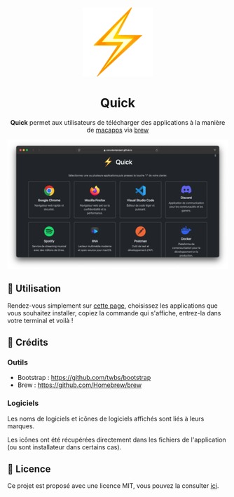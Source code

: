 <p align="center">
  <img src="assets/img/logo.png">
</p>

<h1 align="center">Quick</h1>


<p align="center"><strong>Quick</strong> permet aux utilisateurs de télécharger des applications à la manière de <a href="https://macapps.link">macapps</a> via <a href="https://brew.sh">brew</a></p>



![capture](assets/img/capture.png)

## 🔰 Utilisation

Rendez-vous simplement sur [cette page](https://corundumproject.github.io/quick), choisissez les applications que vous souhaitez installer, copiez la commande qui s'affiche, entrez-la dans votre terminal et voilà !

## 📖 Crédits

### Outils

- Bootstrap : https://github.com/twbs/bootstrap
- Brew : https://github.com/Homebrew/brew

### Logiciels

Les noms de logiciels et icônes de logiciels affichés sont liés à leurs marques.

Les icônes ont été récupérées directement dans les fichiers de l'application (ou sont installateur dans certains cas).

## 💾 Licence

Ce projet est proposé avec une licence MIT, vous pouvez la consulter [ici](LICENSE).

